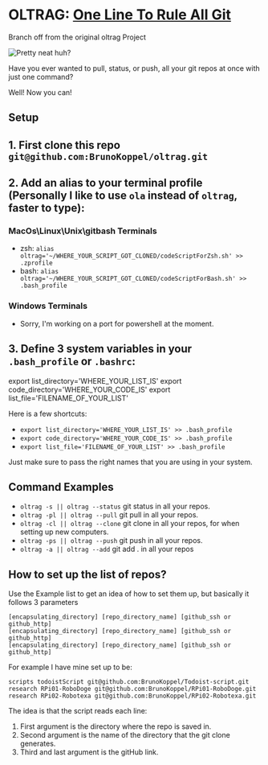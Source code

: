 # OLTRAG: [One Line To Rule All Git](http://brunokoppel.com/blog/04/)

Branch off from the original oltrag Project

<img src="./oltrag-CLI.png" alt="Pretty neat huh?" />

Have you ever wanted to pull, status, or push, all your git repos at once with just one command?

Well! Now you can!

## Setup

## 1. First clone this repo ```git@github.com:BrunoKoppel/oltrag.git```

## 2. Add an alias to your terminal profile (Personally I like to use ```ola``` instead of ```oltrag```, faster to type):

### MacOs\Linux\Unix\gitbash Terminals

- zsh: ```alias oltrag='~/WHERE_YOUR_SCRIPT_GOT_CLONED/codeScriptForZsh.sh' >> .zprofile```
- bash: ```alias oltrag='~/WHERE_YOUR_SCRIPT_GOT_CLONED/codeScriptForBash.sh' >> .bash_profile```

### Windows Terminals

- Sorry, I'm working on a port for powershell at the moment.

## 3. Define 3 system variables in your `.bash_profile` or `.bashrc`:

export list_directory='WHERE_YOUR_LIST_IS'
export code_directory='WHERE_YOUR_CODE_IS'
export list_file='FILENAME_OF_YOUR_LIST'

Here is a few shortcuts:
- ```export list_directory='WHERE_YOUR_LIST_IS' >> .bash_profile```
- ```export code_directory='WHERE_YOUR_CODE_IS' >> .bash_profile```
- ```export list_file='FILENAME_OF_YOUR_LIST' >> .bash_profile```

Just make sure to pass the right names that you are using in your system.

## Command Examples

- ```oltrag -s || oltrag --status``` git status in all your repos.
- ```oltrag -pl || oltrag --pull``` git pull in all your repos.
- ```oltrag -cl || oltrag --clone``` git clone in all your repos, for when setting up new computers.
- ```oltrag -ps || oltrag --push``` git push in all your repos.
- ```oltrag -a || oltrag --add``` git add . in all your repos
<!-- - ```oltrag -t || oltrag --teleport``` Would take you to the directory, but for some reason wasn't working (Coming soon) -->

## How to set up the list of repos?

Use the Example list to get an idea of how to set them up, but basically it follows 3 parameters

``` pseudo
[encapsulating_directory] [repo_directory_name] [github_ssh or github_http]
[encapsulating_directory] [repo_directory_name] [github_ssh or github_http]
[encapsulating_directory] [repo_directory_name] [github_ssh or github_http]
```

For example I have mine set up to be:

```pseudo
scripts todoistScript git@github.com:BrunoKoppel/Todoist-script.git
research RPi01-RoboDoge git@github.com:BrunoKoppel/RPi01-RoboDoge.git
research RPi02-Robotexa git@github.com:BrunoKoppel/RPi02-Robotexa.git
```

The idea is that the script reads each line:

1. First argument is the directory where the repo is saved in.
2. Second argument is the name of the directory that the git clone generates.
3. Third and last argument is the gitHub link.
